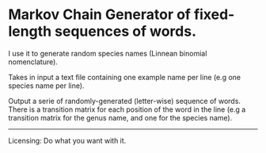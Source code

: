 Markov Chain Generator of fixed-length sequences of words.
==========================================================

I use it to generate random species names (Linnean binomial nomenclature).

Takes in input a text file containing one example name per line (e.g one
species name per line).

Output a serie of randomly-generated (letter-wise) sequence of words.
There is a transition matrix for each position of the word in the line (e.g a
transition matrix for the genus name, and one for the species name).

---
Licensing: Do what you want with it.
